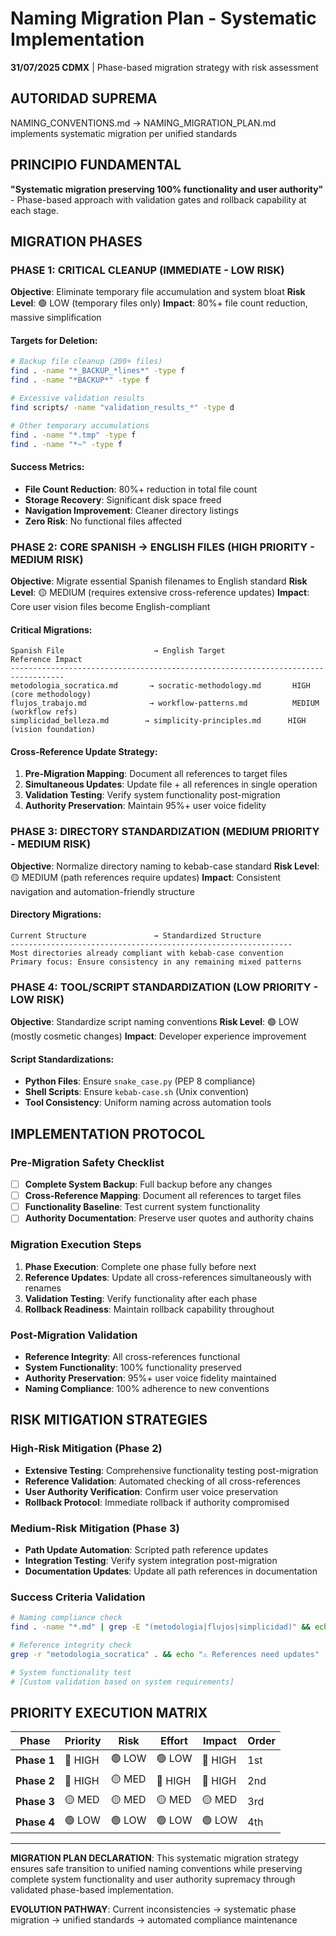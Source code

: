 # Naming Migration Plan - Systematic Implementation

**31/07/2025 CDMX** | Phase-based migration strategy with risk assessment

## AUTORIDAD SUPREMA
NAMING_CONVENTIONS.md → NAMING_MIGRATION_PLAN.md implements systematic migration per unified standards

## PRINCIPIO FUNDAMENTAL
**"Systematic migration preserving 100% functionality and user authority"** - Phase-based approach with validation gates and rollback capability at each stage.

## MIGRATION PHASES

### **PHASE 1: CRITICAL CLEANUP (IMMEDIATE - LOW RISK)**
**Objective**: Eliminate temporary file accumulation and system bloat
**Risk Level**: 🟢 LOW (temporary files only)
**Impact**: 80%+ file count reduction, massive simplification

#### Targets for Deletion:
```bash
# Backup file cleanup (200+ files)
find . -name "*_BACKUP_*lines*" -type f
find . -name "*BACKUP*" -type f

# Excessive validation results
find scripts/ -name "validation_results_*" -type d

# Other temporary accumulations
find . -name "*.tmp" -type f
find . -name "*~" -type f
```

#### Success Metrics:
- **File Count Reduction**: 80%+ reduction in total file count
- **Storage Recovery**: Significant disk space freed
- **Navigation Improvement**: Cleaner directory listings
- **Zero Risk**: No functional files affected

### **PHASE 2: CORE SPANISH → ENGLISH FILES (HIGH PRIORITY - MEDIUM RISK)**
**Objective**: Migrate essential Spanish filenames to English standard
**Risk Level**: 🟡 MEDIUM (requires extensive cross-reference updates)
**Impact**: Core user vision files become English-compliant

#### Critical Migrations:
```
Spanish File                    → English Target                Reference Impact
----------------------------------------------------------------------------------
metodologia_socratica.md       → socratic-methodology.md       HIGH (core methodology)
flujos_trabajo.md              → workflow-patterns.md          MEDIUM (workflow refs)
simplicidad_belleza.md        → simplicity-principles.md      HIGH (vision foundation)
```

#### Cross-Reference Update Strategy:
1. **Pre-Migration Mapping**: Document all references to target files
2. **Simultaneous Updates**: Update file + all references in single operation
3. **Validation Testing**: Verify system functionality post-migration
4. **Authority Preservation**: Maintain 95%+ user voice fidelity

### **PHASE 3: DIRECTORY STANDARDIZATION (MEDIUM PRIORITY - MEDIUM RISK)**
**Objective**: Normalize directory naming to kebab-case standard
**Risk Level**: 🟡 MEDIUM (path references require updates)
**Impact**: Consistent navigation and automation-friendly structure

#### Directory Migrations:
```
Current Structure               → Standardized Structure
---------------------------------------------------------------
Most directories already compliant with kebab-case convention
Primary focus: Ensure consistency in any remaining mixed patterns
```

### **PHASE 4: TOOL/SCRIPT STANDARDIZATION (LOW PRIORITY - LOW RISK)**
**Objective**: Standardize script naming conventions
**Risk Level**: 🟢 LOW (mostly cosmetic changes)
**Impact**: Developer experience improvement

#### Script Standardizations:
- **Python Files**: Ensure `snake_case.py` (PEP 8 compliance)
- **Shell Scripts**: Ensure `kebab-case.sh` (Unix convention)
- **Tool Consistency**: Uniform naming across automation tools

## IMPLEMENTATION PROTOCOL

### **Pre-Migration Safety Checklist**
- [ ] **Complete System Backup**: Full backup before any changes
- [ ] **Cross-Reference Mapping**: Document all references to target files
- [ ] **Functionality Baseline**: Test current system functionality
- [ ] **Authority Documentation**: Preserve user quotes and authority chains

### **Migration Execution Steps**
1. **Phase Execution**: Complete one phase fully before next
2. **Reference Updates**: Update all cross-references simultaneously with renames
3. **Validation Testing**: Verify functionality after each phase
4. **Rollback Readiness**: Maintain rollback capability throughout

### **Post-Migration Validation**
- **Reference Integrity**: All cross-references functional
- **System Functionality**: 100% functionality preserved
- **Authority Preservation**: 95%+ user voice fidelity maintained
- **Naming Compliance**: 100% adherence to new conventions

## RISK MITIGATION STRATEGIES

### **High-Risk Mitigation (Phase 2)**
- **Extensive Testing**: Comprehensive functionality testing post-migration
- **Reference Validation**: Automated checking of all cross-references
- **User Authority Verification**: Confirm user voice preservation
- **Rollback Protocol**: Immediate rollback if authority compromised

### **Medium-Risk Mitigation (Phase 3)**
- **Path Update Automation**: Scripted path reference updates
- **Integration Testing**: Verify system integration post-migration
- **Documentation Updates**: Update all path references in documentation

### **Success Criteria Validation**
```bash
# Naming compliance check
find . -name "*.md" | grep -E "(metodologia|flujos|simplicidad)" && echo "❌ Spanish names remain" || echo "✅ English compliance"

# Reference integrity check  
grep -r "metodologia_socratica" . && echo "⚠️ References need updates" || echo "✅ References updated"

# System functionality test
# [Custom validation based on system requirements]
```

## PRIORITY EXECUTION MATRIX

| Phase | Priority | Risk | Effort | Impact | Order |
|-------|----------|------|--------|--------|-------|
| **Phase 1** | 🔴 HIGH | 🟢 LOW | 🟢 LOW | 🔴 HIGH | 1st |
| **Phase 2** | 🔴 HIGH | 🟡 MED | 🔴 HIGH | 🔴 HIGH | 2nd |
| **Phase 3** | 🟡 MED | 🟡 MED | 🟡 MED | 🟡 MED | 3rd |
| **Phase 4** | 🟢 LOW | 🟢 LOW | 🟢 LOW | 🟢 LOW | 4th |

---

**MIGRATION PLAN DECLARATION**: This systematic migration strategy ensures safe transition to unified naming conventions while preserving complete system functionality and user authority supremacy through validated phase-based implementation.

**EVOLUTION PATHWAY**: Current inconsistencies → systematic phase migration → unified standards → automated compliance maintenance